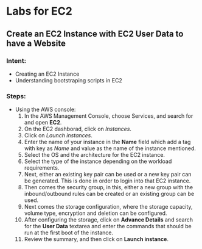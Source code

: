 # Labs for EC2
## Create an EC2 Instance with EC2 User Data to have a Website
### Intent:
* Creating an EC2 Instance
* Understanding bootstraping scripts in EC2
### Steps:
* Using the AWS console:
    1. In the AWS Management Console, choose Services, and search for and open **EC2**.
    2. On the EC2 dashborad, click on _Instances_.
    3. Click on _Launch instances_.
    4. Enter the name of your instance in the **Name** field which add a tag with key as _Name_ and value as the name of the instance mentioned.
    5. Select the OS and the architecture for the EC2 instance.
    6. Select the type of the instance depending on the workload requirements.
    7. Next, either an existing key pair can be used or a new key pair can be generated. This is done in order to login into that EC2 instance.
    8. Then comes the security group, in this, either a new group with the inbound/outbound rules can be created or an existing group can be used.
    9. Next comes the storage configuration, where the storage capacity, volume type, encryption and deletion can be configured.
    10. After configuring the storage, click on **Advance Details** and search for the **User Data** textarea and enter the commands that should be run at the first boot of the instance.
    11. Review the summary, and then click on **Launch instance**.